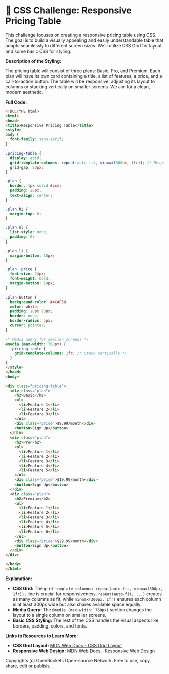 # 🐞 CSS Challenge:  Responsive Pricing Table


This challenge focuses on creating a responsive pricing table using CSS. The goal is to build a visually appealing and easily understandable table that adapts seamlessly to different screen sizes. We'll utilize CSS Grid for layout and some basic CSS for styling.


**Description of the Styling:**

The pricing table will consist of three plans: Basic, Pro, and Premium. Each plan will have its own card containing a title, a list of features, a price, and a call-to-action button.  The table will be responsive, adjusting its layout to columns or stacking vertically on smaller screens.  We aim for a clean, modern aesthetic.


**Full Code:**

```html
<!DOCTYPE html>
<html>
<head>
<title>Responsive Pricing Table</title>
<style>
body {
  font-family: sans-serif;
}

.pricing-table {
  display: grid;
  grid-template-columns: repeat(auto-fit, minmax(300px, 1fr)); /* Responsive columns */
  grid-gap: 20px;
}

.plan {
  border: 1px solid #ccc;
  padding: 20px;
  text-align: center;
}

.plan h2 {
  margin-top: 0;
}

.plan ul {
  list-style: none;
  padding: 0;
}

.plan li {
  margin-bottom: 10px;
}

.plan .price {
  font-size: 24px;
  font-weight: bold;
  margin-bottom: 10px;
}

.plan button {
  background-color: #4CAF50;
  color: white;
  padding: 10px 20px;
  border: none;
  border-radius: 5px;
  cursor: pointer;
}

/* Media query for smaller screens */
@media (max-width: 768px) {
  .pricing-table {
    grid-template-columns: 1fr; /* Stack vertically */
  }
}
</style>
</head>
<body>

<div class="pricing-table">
  <div class="plan">
    <h2>Basic</h2>
    <ul>
      <li>Feature 1</li>
      <li>Feature 2</li>
      <li>Feature 3</li>
    </ul>
    <div class="price">$9.99/month</div>
    <button>Sign Up</button>
  </div>
  <div class="plan">
    <h2>Pro</h2>
    <ul>
      <li>Feature 1</li>
      <li>Feature 2</li>
      <li>Feature 3</li>
      <li>Feature 4</li>
      <li>Feature 5</li>
    </ul>
    <div class="price">$19.99/month</div>
    <button>Sign Up</button>
  </div>
  <div class="plan">
    <h2>Premium</h2>
    <ul>
      <li>Feature 1</li>
      <li>Feature 2</li>
      <li>Feature 3</li>
      <li>Feature 4</li>
      <li>Feature 5</li>
      <li>Feature 6</li>
    </ul>
    <div class="price">$29.99/month</div>
    <button>Sign Up</button>
  </div>
</div>

</body>
</html>
```

**Explanation:**

* **CSS Grid:** The `grid-template-columns: repeat(auto-fit, minmax(300px, 1fr));` line is crucial for responsiveness.  `repeat(auto-fit, ...)` creates as many columns as fit, while `minmax(300px, 1fr)` ensures each column is at least 300px wide but also shares available space equally.
* **Media Query:** The `@media (max-width: 768px)` section changes the layout to a single column on smaller screens.
* **Basic CSS Styling:**  The rest of the CSS handles the visual aspects like borders, padding, colors, and fonts.


**Links to Resources to Learn More:**

* **CSS Grid Layout:** [MDN Web Docs - CSS Grid Layout](https://developer.mozilla.org/en-US/docs/Web/CSS/CSS_Grid_Layout)
* **Responsive Web Design:** [MDN Web Docs - Responsive Web Design](https://developer.mozilla.org/en-US/docs/Learn/HTML/Introduction_to_HTML/Responsive_design)


Copyrights (c) OpenRockets Open-source Network. Free to use, copy, share, edit or publish.

